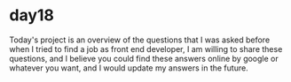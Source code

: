 # day18
Today's project is an overview of the questions that I was asked before when I tried to find a job as front end developer, I am willing to share these questions, and I believe you could find these answers online by google or whatever you want, and I would update my answers in the future.
